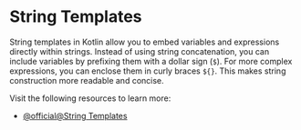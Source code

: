 # String Templates

String templates in Kotlin allow you to embed variables and expressions directly within strings. Instead of using string concatenation, you can include variables by prefixing them with a dollar sign (`$`). For more complex expressions, you can enclose them in curly braces `${}`. This makes string construction more readable and concise.

Visit the following resources to learn more:

- [@official@String Templates](https://kotlinlang.org/docs/strings.html#string-templates)